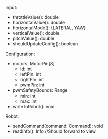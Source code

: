 

Input:
- throttleValue(): double
- horizontalValue(): double
- horizontalMode(): {LATERAL, YAW}
- verticalValue(): double
- pitchValue(): double
- shouldUpdateConfig(): boolean

Configuration:
- motors: MotorPin[8]
	- id: int
	- leftPin: int
	- rightPin: int
	- pwmPin: int
- pwmSafetyBounds: Range
	- min: int
	- max: int
- writeToRobot(): void

Robot:
- sendCommand(command: Command): void
- readInfo(): Info //Should forward to view
